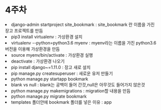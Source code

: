 # 4주차

<li> django-admin startproject site_bookmark : site_bookmark 란 이름을 가진 장고 프로젝트를 만듬
<li> pip3 install virtualenv : 가상환경 설치
<li> virtualenv --python=python3.6 myenv : myenv라는 이름을 가진 python3.6버전을 이용해 가상환경을 만듬
<li> source myenv/bin/activate : 가상환경 실행
<li> deactivate : 가상환경 나오기
<li> pip install django~=1.11.0 : 장고 새로 설치
<li> pip manage.py createsuperuser : 새로운 유저 만들기
<li> python manage.py startapp bookmark
<li> blank vs null : blank는 공백이 들어 간것,null은 아무것도 들어가지 않은것 
<li> python manage.py makemigrations : migration할 내용을 만듬
<li> python manage.py migrate bookmark
<li> templates 폴더안에 bookmark 폴더를 넣은 이유 : app